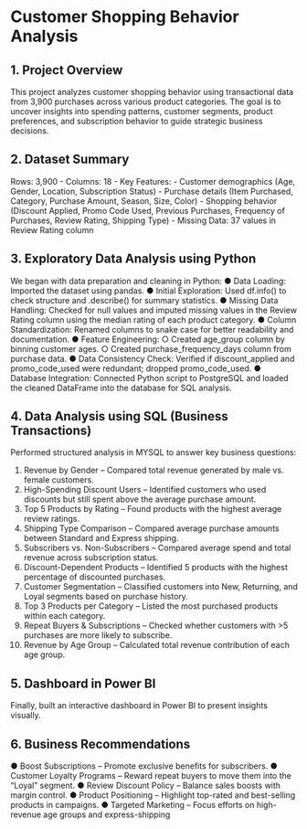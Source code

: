 # Customer Shopping Behavior Analysis 
## 1. Project Overview 
This project analyzes customer shopping behavior using transactional data from 3,900 
purchases across various product categories. The goal is to uncover insights into spending 
patterns, customer segments, product preferences, and subscription behavior to guide strategic 
business decisions. 
## 2. Dataset Summary 
Rows: 3,900 - Columns: 18 - Key Features: - Customer demographics (Age, Gender, Location, Subscription Status) - Purchase details (Item Purchased, Category, Purchase Amount, Season, Size, Color) - Shopping behavior (Discount Applied, Promo Code Used, Previous Purchases, Frequency of 
Purchases, Review Rating, Shipping Type) - Missing Data: 37 values in Review Rating column 
## 3. Exploratory Data Analysis using Python 
We began with data preparation and cleaning in Python: 
● Data Loading: Imported the dataset using pandas. 
● Initial Exploration: Used df.info() to check structure and .describe() for summary statistics.
● Missing Data Handling: Checked for null values and imputed missing values in the 
Review Rating column using the median rating of each product category. 
● Column Standardization: Renamed columns to snake case for better readability and 
documentation. 
● Feature Engineering: 
○ Created age_group column by binning customer ages. 
○ Created purchase_frequency_days column from purchase data. 
● Data Consistency Check: Verified if discount_applied and promo_code_used 
were redundant; dropped promo_code_used. 
● Database Integration: Connected Python script to PostgreSQL and loaded the cleaned 
DataFrame into the database for SQL analysis.
## 4. Data Analysis using SQL (Business Transactions) 
 Performed structured analysis in MYSQL to answer key business questions: 
1. Revenue by Gender – Compared total revenue generated by male vs. female 
customers. 
2. High-Spending Discount Users – Identified customers who used discounts but still 
spent above the average purchase amount. 
3. Top 5 Products by Rating – Found products with the highest average review ratings. 
4. Shipping Type Comparison – Compared average purchase amounts between 
Standard and Express shipping. 
5. Subscribers vs. Non-Subscribers – Compared average spend and total revenue 
across subscription status. 
6. Discount-Dependent Products – Identified 5 products with the highest percentage of 
discounted purchases. 
7. Customer Segmentation – Classified customers into New, Returning, and Loyal 
segments based on purchase history. 
8. Top 3 Products per Category – Listed the most purchased products within each 
category. 
9. Repeat Buyers & Subscriptions – Checked whether customers with >5 purchases are 
more likely to subscribe. 
10. Revenue by Age Group – Calculated total revenue contribution of each age group. 
## 5. Dashboard in Power BI 
Finally, built an interactive dashboard in Power BI to present insights visually.
## 6. Business Recommendations 
● Boost Subscriptions – Promote exclusive benefits for subscribers. 
● Customer Loyalty Programs – Reward repeat buyers to move them into the “Loyal” 
segment. 
● Review Discount Policy – Balance sales boosts with margin control. 
● Product Positioning – Highlight top-rated and best-selling products in campaigns. 
● Targeted Marketing – Focus efforts on high-revenue age groups and express-shipping
